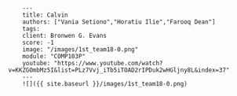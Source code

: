 
        ---
        title: Calvin
        authors: ["Vania Setiono","Horatiu Ilie","Farooq Dean"]
        tags: 
        client: Bronwen G. Evans
        score: -1
        image: "/images/1st_team18-0.png"
        module: "COMP103P"
        youtube: "https://www.youtube.com/watch?v=KKZGOmbMz5I&list=PLz7Vvj_iTb5iTOAD2rIPDuk2wHGljny8L&index=37"
        ---
        ![]({{ site.baseurl }}/images/1st_team18-0.png)